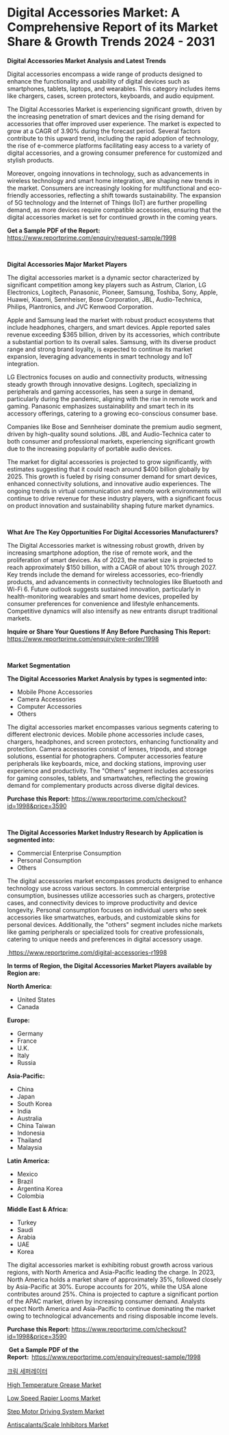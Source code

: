 <p><h1>Digital Accessories Market: A Comprehensive Report of its Market Share & Growth Trends 2024 - 2031</h1></p><p><strong>Digital Accessories Market Analysis and Latest Trends</strong></p>
<p><p>Digital accessories encompass a wide range of products designed to enhance the functionality and usability of digital devices such as smartphones, tablets, laptops, and wearables. This category includes items like chargers, cases, screen protectors, keyboards, and audio equipment.</p><p>The Digital Accessories Market is experiencing significant growth, driven by the increasing penetration of smart devices and the rising demand for accessories that offer improved user experience. The market is expected to grow at a CAGR of 3.90% during the forecast period. Several factors contribute to this upward trend, including the rapid adoption of technology, the rise of e-commerce platforms facilitating easy access to a variety of digital accessories, and a growing consumer preference for customized and stylish products.</p><p>Moreover, ongoing innovations in technology, such as advancements in wireless technology and smart home integration, are shaping new trends in the market. Consumers are increasingly looking for multifunctional and eco-friendly accessories, reflecting a shift towards sustainability. The expansion of 5G technology and the Internet of Things (IoT) are further propelling demand, as more devices require compatible accessories, ensuring that the digital accessories market is set for continued growth in the coming years.</p></p>
<p><strong>Get a Sample PDF of the Report:&nbsp;</strong> <a href="https://www.reportprime.com/enquiry/request-sample/1998">https://www.reportprime.com/enquiry/request-sample/1998</a></p>
<p>&nbsp;</p>
<p><strong>Digital Accessories Major Market Players</strong></p>
<p><p>The digital accessories market is a dynamic sector characterized by significant competition among key players such as Astrum, Clarion, LG Electronics, Logitech, Panasonic, Pioneer, Samsung, Toshiba, Sony, Apple, Huawei, Xiaomi, Sennheiser, Bose Corporation, JBL, Audio-Technica, Philips, Plantronics, and JVC Kenwood Corporation.</p><p>Apple and Samsung lead the market with robust product ecosystems that include headphones, chargers, and smart devices. Apple reported sales revenue exceeding $365 billion, driven by its accessories, which contribute a substantial portion to its overall sales. Samsung, with its diverse product range and strong brand loyalty, is expected to continue its market expansion, leveraging advancements in smart technology and IoT integration.</p><p>LG Electronics focuses on audio and connectivity products, witnessing steady growth through innovative designs. Logitech, specializing in peripherals and gaming accessories, has seen a surge in demand, particularly during the pandemic, aligning with the rise in remote work and gaming. Panasonic emphasizes sustainability and smart tech in its accessory offerings, catering to a growing eco-conscious consumer base.</p><p>Companies like Bose and Sennheiser dominate the premium audio segment, driven by high-quality sound solutions. JBL and Audio-Technica cater to both consumer and professional markets, experiencing significant growth due to the increasing popularity of portable audio devices.</p><p>The market for digital accessories is projected to grow significantly, with estimates suggesting that it could reach around $400 billion globally by 2025. This growth is fueled by rising consumer demand for smart devices, enhanced connectivity solutions, and innovative audio experiences. The ongoing trends in virtual communication and remote work environments will continue to drive revenue for these industry players, with a significant focus on product innovation and sustainability shaping future market dynamics.</p></p>
<p>&nbsp;</p>
<p><strong>What Are The Key Opportunities For Digital Accessories Manufacturers?</strong></p>
<p><p>The Digital Accessories market is witnessing robust growth, driven by increasing smartphone adoption, the rise of remote work, and the proliferation of smart devices. As of 2023, the market size is projected to reach approximately $150 billion, with a CAGR of about 10% through 2027. Key trends include the demand for wireless accessories, eco-friendly products, and advancements in connectivity technologies like Bluetooth and Wi-Fi 6. Future outlook suggests sustained innovation, particularly in health-monitoring wearables and smart home devices, propelled by consumer preferences for convenience and lifestyle enhancements. Competitive dynamics will also intensify as new entrants disrupt traditional markets.</p></p>
<p><strong>Inquire or Share Your Questions If Any Before Purchasing This Report:</strong> <a href="https://www.reportprime.com/enquiry/pre-order/1998">https://www.reportprime.com/enquiry/pre-order/1998</a></p>
<p>&nbsp;</p>
<p><strong>Market Segmentation</strong></p>
<p><strong>The Digital Accessories Market Analysis by types is segmented into:</strong></p>
<p><ul><li>Mobile Phone Accessories</li><li>Camera Accessories</li><li>Computer Accessories</li><li>Others</li></ul></p>
<p><p>The digital accessories market encompasses various segments catering to different electronic devices. Mobile phone accessories include cases, chargers, headphones, and screen protectors, enhancing functionality and protection. Camera accessories consist of lenses, tripods, and storage solutions, essential for photographers. Computer accessories feature peripherals like keyboards, mice, and docking stations, improving user experience and productivity. The "Others" segment includes accessories for gaming consoles, tablets, and smartwatches, reflecting the growing demand for complementary products across diverse digital devices.</p></p>
<p><strong>Purchase this Report:&nbsp;</strong><a href="https://www.reportprime.com/checkout?id=1998&price=3590">https://www.reportprime.com/checkout?id=1998&price=3590</a></p>
<p>&nbsp;</p>
<p><strong>The Digital Accessories Market Industry Research by Application is segmented into:</strong></p>
<p><ul><li>Commercial Enterprise Consumption</li><li>Personal Consumption</li><li>Others</li></ul></p>
<p><p>The digital accessories market encompasses products designed to enhance technology use across various sectors. In commercial enterprise consumption, businesses utilize accessories such as chargers, protective cases, and connectivity devices to improve productivity and device longevity. Personal consumption focuses on individual users who seek accessories like smartwatches, earbuds, and customizable skins for personal devices. Additionally, the "others" segment includes niche markets like gaming peripherals or specialized tools for creative professionals, catering to unique needs and preferences in digital accessory usage.</p></p>
<p><a href="https://www.reportprime.com/digital-accessories-r1998">&nbsp;https://www.reportprime.com/digital-accessories-r1998</a></p>
<p><strong>In terms of Region, the Digital Accessories Market Players available by Region are:</strong></p>
<p>
    <p> <strong> North America: </strong>
        <ul>
            <li>United States</li>
            <li>Canada</li>
        </ul>
        </p> 
    <p> <strong> Europe: </strong>
        <ul>
            <li>Germany</li>
            <li>France</li>
            <li>U.K.</li>
            <li>Italy</li>
            <li>Russia</li>
        </ul>
        </p> 
    <p> <strong> Asia-Pacific: </strong>
        <ul>
            <li>China</li>
            <li>Japan</li>
            <li>South Korea</li>
            <li>India</li>
            <li>Australia</li>
            <li>China Taiwan</li>
            <li>Indonesia</li>
            <li>Thailand</li>
            <li>Malaysia</li>
        </ul>
        </p> 
    <p> <strong> Latin America: </strong>
        <ul>
            <li>Mexico</li>
            <li>Brazil</li>
            <li>Argentina Korea</li>
            <li>Colombia</li>
        </ul>
        </p> 
    <p> <strong> Middle East & Africa: </strong>
        <ul>
            <li>Turkey</li>
            <li>Saudi</li>
            <li>Arabia</li>
            <li>UAE</li>
            <li>Korea</li>
        </ul>
    </p>
    </p>
<p><p>The digital accessories market is exhibiting robust growth across various regions, with North America and Asia-Pacific leading the charge. In 2023, North America holds a market share of approximately 35%, followed closely by Asia-Pacific at 30%. Europe accounts for 20%, while the USA alone contributes around 25%. China is projected to capture a significant portion of the APAC market, driven by increasing consumer demand. Analysts expect North America and Asia-Pacific to continue dominating the market owing to technological advancements and rising disposable income levels.</p></p>
<p><strong>Purchase this Report: </strong><a href="https://www.reportprime.com/checkout?id=1998&price=3590">https://www.reportprime.com/checkout?id=1998&price=3590</a></p>
<p>&nbsp;<strong>Get a Sample PDF of the Report:&nbsp;&nbsp;</strong><a href="https://www.reportprime.com/enquiry/request-sample/1998">https://www.reportprime.com/enquiry/request-sample/1998</a></p>
<p><strong></strong></p>
<p><p><a href="https://medium.com/@terrellmend76/%ED%81%AC%EB%A6%BC-%EB%B6%84%EB%A6%AC%EA%B8%B0-%EC%8B%9C%EC%9E%A5-%ED%86%B5%EC%B0%B0%EB%A0%A5-%EC%A0%9C%ED%92%88-%EC%9C%A0%ED%98%95-%EC%9D%91%EC%9A%A9-%ED%94%84%EB%A1%9C%EA%B7%B8%EB%9E%A8-%EB%8F%99%ED%96%A5-%EB%B0%8F-%EC%A7%80%EC%97%AD-%EB%B6%84%EC%84%9D-2024-2031-dba9b9588f7e">크림 세퍼레이터</a></p><p><a href="https://www.linkedin.com/pulse/evaluating-global-high-temperature-grease-market-trends-growth-7jbvc?trackingId=CPfjELSzRPi0VmPU5XoEAw%3D%3D">High Temperature Grease Market</a></p><p><a href="https://medium.com/@barbarakbess8920/low-speed-rapier-looms-market-overview-global-market-trends-and-future-prospects-from-2024-to-2031-8acc15f9c9ce">Low Speed Rapier Looms Market</a></p><p><a href="https://issuu.com/reportprime-2/docs/step-motor-driving-system-market-si_20fcedc1b21e12">Step Motor Driving System Market</a></p><p><a href="https://www.linkedin.com/pulse/what-innovations-market-trends-shaping-antiscalantsscale-inhibitors-brmqc?trackingId=JvWQUAs1T16Y5pjnmsQbWg%3D%3D">Antiscalants/Scale Inhibitors Market</a></p></p>